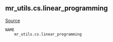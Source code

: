 
## mr_utils.cs.linear_programming

[Source](https://github.com/mckib2/mr_utils/blob/master/mr_utils/cs/linear_programming.py)

```
NAME
    mr_utils.cs.linear_programming


```

